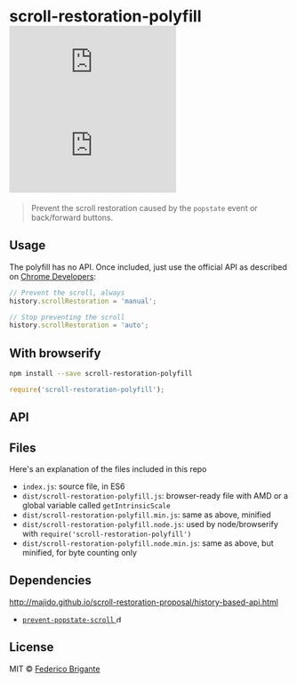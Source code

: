 # scroll-restoration-polyfill [![module size](https://badge-size.herokuapp.com/bfred-it/scroll-restoration-polyfill/master/dist/scroll-restoration-polyfill.node.min.js) ![module gzipped size](https://badge-size.herokuapp.com/bfred-it/scroll-restoration-polyfill/master/dist/scroll-restoration-polyfill.node.min.js?compression=gzip)](https://github.com/bfred-it/scroll-restoration-polyfill/blob/master/dist/scroll-restoration-polyfill.min.js)

> Prevent the scroll restoration caused by the `popstate` event or back/forward buttons.

## Usage

The polyfill has no API. Once included, just use the official API as described on [Chrome Developers](https://developers.google.com/web/updates/2015/09/history-api-scroll-restoration):

```js
// Prevent the scroll, always
history.scrollRestoration = 'manual';

// Stop preventing the scroll
history.scrollRestoration = 'auto';
```

## With browserify

```sh
npm install --save scroll-restoration-polyfill
```

```js
require('scroll-restoration-polyfill');
```

## API
 
## Files

Here's an explanation of the files included in this repo

* `index.js`: source file, in ES6
* `dist/scroll-restoration-polyfill.js`: browser-ready file with AMD or a global variable called `getIntrinsicScale`
* `dist/scroll-restoration-polyfill.min.js`: same as above, minified
* `dist/scroll-restoration-polyfill.node.js`: used by node/browserify with `require('scroll-restoration-polyfill')`
* `dist/scroll-restoration-polyfill.node.min.js`: same as above, but minified, for byte counting only

## Dependencies

http://majido.github.io/scroll-restoration-proposal/history-based-api.html

* [`prevent-popstate-scroll` <img alt="dependency gzipped size" src="https://badge-size.herokuapp.com/bfred-it/prevent-popstate-scroll/master/dist/prevent-popstate-scroll.node.min.js?compression=gzip&amp;label=size" height="13">](https://www.npmjs.com/package/one-event)

## License

MIT © [Federico Brigante](http://twitter.com/bfred_it)
